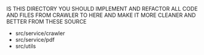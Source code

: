IS THIS DIRECTORY YOU SHOULD IMPLEMENT AND REFACTOR ALL CODE AND FILES FROM CRAWLER TO HERE AND MAKE IT MORE CLEANER AND BETTER 
FROM THESE SOURCE
-   src/service/crawler
-   src/service/pdf
-   src/utils



<!-- from __future__ import annotations
"""Document indexing pipeline."""

from typing import Any, Dict, List

from src.db.models import DocForm, DocStatus, DocumentVector, LegalDocument, LegalUnit, UnitType
from src.db.session import SessionLocal
from src.services.embedding.jina_embedder import JinaEmbedder
from src.utils.logging import get_logger


logger = get_logger(__name__)


def ingest_document_json(doc: Dict[str, Any]) -> None:
    """Ingest parsed document JSON into the database."""

    tree = doc.get("document_tree", {})
    if not tree.get("children"):
        logger.error("empty_document_tree")
        return
    with SessionLocal() as session:
        document = LegalDocument(
            form=DocForm(doc["form"]),
            number=doc["number"],
            year=doc["year"],
            status=DocStatus(doc.get("status", "berlaku")),
            title=doc.get("title"),
        )
        session.add(document)
        session.flush()
        pasal_units: List[LegalUnit] = []
        pasal_texts: List[str] = []
        for pasal in tree["children"]:
            if pasal["type"] != "pasal":
                continue
            pasal_id = f"pasal-{pasal['number']}"
            combined = " ".join(
                [leaf.get("text", "") for leaf in pasal.get("children", [])]
            )
            p_unit = LegalUnit(
                document_id=document.id,
                unit_id=pasal_id,
                unit_type=UnitType.PASAL,
                ordinal=pasal["number"],
                bm25_body=combined,
                citation=f"Pasal {pasal['number']}",
            )
            session.add(p_unit)
            pasal_units.append(p_unit)
            pasal_texts.append(combined)
            for ayat in pasal.get("children", []):
                ay_unit = LegalUnit(
                    document_id=document.id,
                    unit_id=f"{pasal_id}-ayat-{ayat['number']}",
                    unit_type=UnitType.AYAT,
                    parent_unit_id=pasal_id,
                    ordinal=ayat["number"],
                    bm25_body=ayat.get("text"),
                    citation=f"Pasal {pasal['number']} ayat ({ayat['number']})",
                )
                session.add(ay_unit)
        session.commit()
        if pasal_texts:
            embedder = JinaEmbedder()
            vectors = embedder.embed(pasal_texts)
            for unit, vec in zip(pasal_units, vectors):
                session.add(
                    DocumentVector(
                        document_id=document.id,
                        unit_id=unit.unit_id,
                        embedding=vec,
                        doc_form=document.form,
                        doc_year=document.year,
                        doc_number=document.number,
                        doc_status=document.status,
                        pasal_number=unit.ordinal,
                        hierarchy_path=unit.unit_id,
                        token_count=len(unit.bm25_body.split()),
                        char_count=len(unit.bm25_body),
                    )
                )
            session.commit() -->
